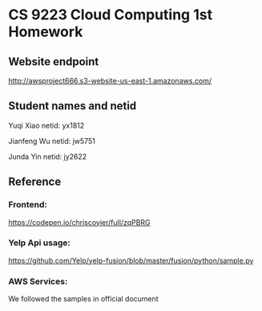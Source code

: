 # CS 9223 Cloud Computing 1st Homework

## Website endpoint

http://awsproject666.s3-website-us-east-1.amazonaws.com/

## Student names and netid
Yuqi Xiao netid: yx1812

Jianfeng Wu netid: jw5751

Junda Yin netid: jy2622 

## Reference

### Frontend:
https://codepen.io/chriscoyier/full/zqPBRG

### Yelp Api usage:
https://github.com/Yelp/yelp-fusion/blob/master/fusion/python/sample.py

### AWS Services:
We followed the samples in official document
